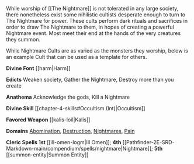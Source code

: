 While worship of [[The Nightmare]] is not tolerated in any large society, there nonetheless exist some nihilistic cultists desperate enough to turn to The Nightmare for power. These cults perform dark rituals and sacrifices in order to draw The Nightmare to them, in hopes of creating a powerful Nightmare event. Most meet their end at the hands of the very creatures they summon.

While Nightmare Cults are as varied as the monsters they worship, below is an example Cult that can be used as a template for others.

**Divine Font** [[harm|Harm]]

**Edicts** Weaken society, Gather the Nightmare, Destroy more than you create

**Anathema** Acknowledge the gods, Kill a Nightmare

**Divine Skill** [[chapter-4-skills#Occultism (Int)|Occultism]]

**Favored Weapon** [[kalis-loil|Kalis]]

**Domains** [Abomination](https://2e.aonprd.com/Domains.aspx?ID=59), [Destruction](https://2e.aonprd.com/Domains.aspx?ID=8), [Nightmares](https://2e.aonprd.com/Domains.aspx?ID=23), [Pain](https://2e.aonprd.com/Domains.aspx?ID=24)

**Cleric Spells 1st** [[ill-omen-logm|Ill Omen]]; **4th** [[Pathfinder-2E-SRD-Markdown-main/compendium/spells/nightmare|Nightmare]]; **5th** [[summon-entity|Summon Entity]]